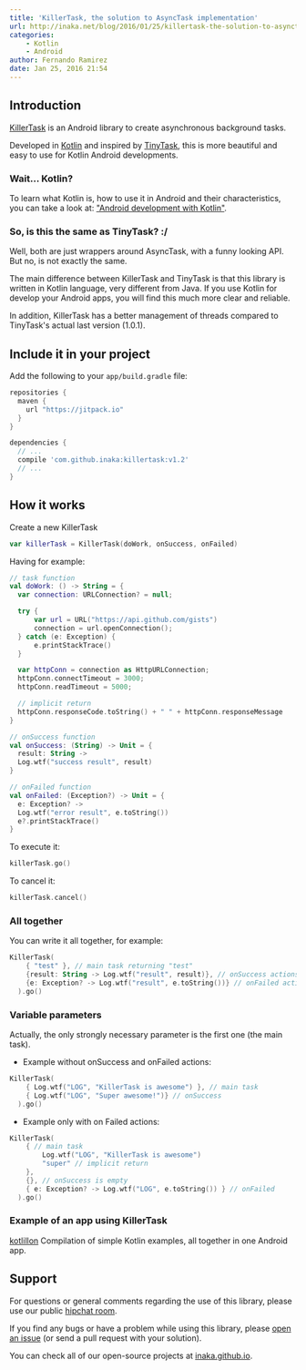 ```yaml
---
title: 'KillerTask, the solution to AsyncTask implementation'
url: http://inaka.net/blog/2016/01/25/killertask-the-solution-to-asynctask-implementation/
categories:
    - Kotlin
    - Android
author: Fernando Ramirez
date: Jan 25, 2016 21:54
---
```


## Introduction
[KillerTask](https://github.com/inaka/KillerTask) is an Android library to create asynchronous background tasks.

Developed in [Kotlin](https://kotlinlang.org/) and inspired by [TinyTask](https://github.com/inaka/TinyTask), this is more beautiful and easy to use for Kotlin Android developments.

### Wait... Kotlin?

To learn what Kotlin is, how to use it in Android and their characteristics, you can take a look at: ["Android development with Kotlin"](http://inaka.net/blog/2016/01/15/android-development-with-kotlin/).

### So, is this the same as TinyTask? :/

Well, both are just wrappers around AsyncTask, with a funny looking API. But no, is not exactly the same.

The main difference between KillerTask and TinyTask is that this library is written in Kotlin language, very different from Java. If you use Kotlin for develop your Android apps, you will find this much more clear and reliable.

In addition, KillerTask has a better management of threads compared to TinyTask's actual last version (1.0.1).

## Include it in your project

Add the following to your `app/build.gradle` file:

```groovy
repositories {
  maven {
    url "https://jitpack.io"
  }
}

dependencies {
  // ...
  compile 'com.github.inaka:killertask:v1.2'
  // ...
}
```

## How it works

Create a new KillerTask

```kotlin
var killerTask = KillerTask(doWork, onSuccess, onFailed)
```

Having for example:

```kotlin
// task function
val doWork: () -> String = {
  var connection: URLConnection? = null;

  try {
      var url = URL("https://api.github.com/gists")
      connection = url.openConnection();
  } catch (e: Exception) {
      e.printStackTrace()
  }

  var httpConn = connection as HttpURLConnection;
  httpConn.connectTimeout = 3000;
  httpConn.readTimeout = 5000;

  // implicit return
  httpConn.responseCode.toString() + " " + httpConn.responseMessage
}

// onSuccess function
val onSuccess: (String) -> Unit = {
  result: String ->
  Log.wtf("success result", result)
}

// onFailed function
val onFailed: (Exception?) -> Unit = {
  e: Exception? ->
  Log.wtf("error result", e.toString())
  e?.printStackTrace()
}
```

To execute it:

```kotlin
killerTask.go()
```

To cancel it:

```kotlin
killerTask.cancel()
```

### All together

You can write it all together, for example:

```kotlin
KillerTask(
    { "test" }, // main task returning "test"
    {result: String -> Log.wtf("result", result)}, // onSuccess actions
    {e: Exception? -> Log.wtf("result", e.toString())} // onFailed actions
  ).go()
```

### Variable parameters

Actually, the only strongly necessary parameter is the first one (the main task).

* Example without onSuccess and onFailed actions:

```kotlin
KillerTask(
    { Log.wtf("LOG", "KillerTask is awesome") }, // main task
    { Log.wtf("LOG", "Super awesome!")} // onSuccess
  ).go()
```

* Example only with on Failed actions:

```kotlin
KillerTask(
    { // main task
        Log.wtf("LOG", "KillerTask is awesome")
        "super" // implicit return
    },
    {}, // onSuccess is empty
    { e: Exception? -> Log.wtf("LOG", e.toString()) } // onFailed
  ).go()
```

### Example of an app using KillerTask

[kotlillon](https://github.com/inaka/kotlillon) Compilation of simple Kotlin examples, all together in one Android app.

## Support

For questions or general comments regarding the use of this library, please use our public [hipchat room](http://inaka.net/hipchat).

If you find any bugs or have a problem while using this library, please [open an issue](https://github.com/inaka/KillerTask/issues/new) (or send a pull request with your solution).

You can check all of our open-source projects at [inaka.github.io](http://inaka.github.io/).


